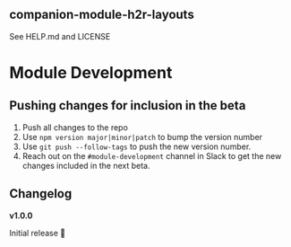## companion-module-h2r-layouts

See HELP.md and LICENSE

# Module Development

## Pushing changes for inclusion in the beta

1. Push all changes to the repo
2. Use `npm version major|minor|patch` to bump the version number
3. Use `git push --follow-tags` to push the new version number.
4. Reach out on the `#module-development` channel in Slack to get the new changes included in the next beta.

## Changelog

**v1.0.0**

Initial release 🙌
